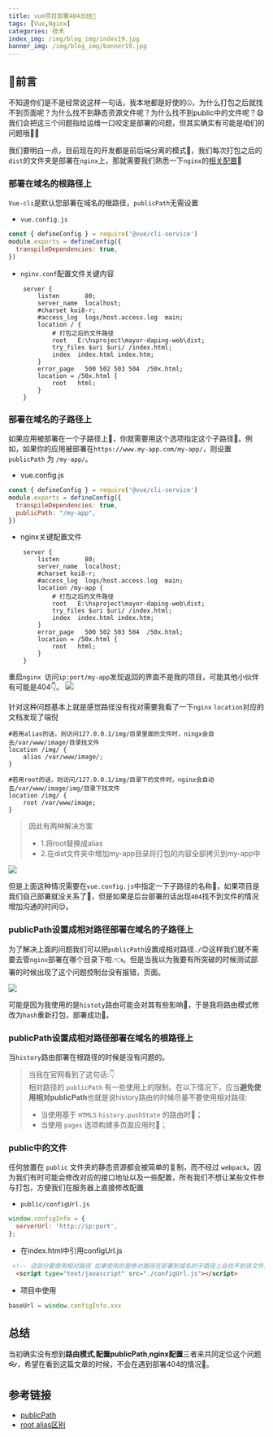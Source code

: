 ```yaml
---
title: vue项目部署404总结🎨
tags: [Vue,Nginx]
categories: 技术
index_img: /img/blog_img/index19.jpg
banner_img: /img/blog_img/banner19.jpg
---
```

## 🎨前言
不知道你们是不是经常说这样一句话，我本地都是好使的🤐，为什么打包之后就找不到页面呢？为什么找不到静态资源文件呢？为什么找不到public中的文件呢？😧我们会把这三个问题指给运维一口咬定是部署的问题，但其实确实有可能是咱们的问题哦🤦‍♂️

我们要明白一点，目前现在的开发都是前后端分离的模式🥞，我们每次打包之后的`dist`的文件夹是部署在`nginx`上，那就需要我们熟悉一下`nginx`的[相关配置](https://juejin.cn/post/6844903684967825421)🍮

### 部署在域名的根路径上
`Vue-cli`是默认您部署在域名的根路径，`publicPath`无需设置
 - `vue.config.js`
```javascript
const { defineConfig } = require('@vue/cli-service')
module.exports = defineConfig({
  transpileDependencies: true,
})
```
- `nginx.conf`配置文件关键内容
```nginx
    server {
        listen       80;
        server_name  localhost;
        #charset koi8-r;
        #access_log  logs/host.access.log  main;
        location / {
            # 打包之后的文件路径
            root   E:\hsproject\mayor-daping-web\dist;
            try_files $uri $uri/ /index.html;
            index  index.html index.htm;
        }
        error_page   500 502 503 504  /50x.html;
        location = /50x.html {
            root   html;
        }
    }
```
### 部署在域名的子路径上

如果应用被部署在一个子路径上🥧，你就需要用这个选项指定这个子路径🍤。例如，如果你的应用被部署在`https://www.my-app.com/my-app/`，则设置 `publicPath` 为 `/my-app/`。

- vue.config.js
```javascript
const { defineConfig } = require('@vue/cli-service')
module.exports = defineConfig({
  transpileDependencies: true,
  publicPath: "/my-app",
})
```
- nginx关键配置文件
```nginx
    server {
        listen       80;
        server_name  localhost;
        #charset koi8-r;
        #access_log  logs/host.access.log  main;
        location /my-app {
            # 打包之后的文件路径
            root   E:\hsproject\mayor-daping-web\dist;
            try_files $uri $uri/ /index.html;
            index  index.html index.htm;
        }
        error_page   500 502 503 504  /50x.html;
        location = /50x.html {
            root   html;
        }
    }
```
重启`nginx `访问`ip:port/my-app`发现返回的界面不是我的项目，可能其他小伙伴有可能是404👇。
![](https://p3-juejin.byteimg.com/tos-cn-i-k3u1fbpfcp/d6f0f164f15d4ad392c333f863209d80~tplv-k3u1fbpfcp-zoom-1.image)

针对这种问题基本上就是感觉路径没有找对需要我看了一下`nginx` `location`对应的文档发现了端倪
```nginx
#若用alias的话，则访问127.0.0.1/img/目录里面的文件时，ningx会自去/var/www/image/目录找文件
location /img/ {
    alias /var/www/image/;
}

#若用root的话，则访问/127.0.0.1/img/目录下的文件时，nginx会自动去/var/www/image/img/目录下找文件
location /img/ {
    root /var/www/image;
}
```
> 因此有两种解决方案 
> - 1.将root替换成alias 
> - 2.在dist文件夹中增加my-app目录将打包的内容全部拷贝到my-app中

![](https://p3-juejin.byteimg.com/tos-cn-i-k3u1fbpfcp/d5cc249ce3c84ba1bf3c6c84929daf24~tplv-k3u1fbpfcp-zoom-1.image)

但是上面这种情况需要在`vue.config.js`中指定一下子路径的名称🥠，如果项目是我们自己部署就没关系了🍳，但是如果是后台部署的话出现`404`找不到文件的情况增加沟通的时间😌。

### publicPath设置成相对路径部署在域名的子路径上
为了解决上面的问题我们可以把`publicPath`设置成相对路径`./`😊这样我们就不需要去管`nginx`部署在哪个目录下啦.👈。但是当我以为我要有所突破的时候测试部署的时候出现了这个问题控制台没有报错，页面。

![](https://p3-juejin.byteimg.com/tos-cn-i-k3u1fbpfcp/30a728331e034cdeb0d533ab4883b364~tplv-k3u1fbpfcp-zoom-1.image)


可能是因为我使用的是`histoty`路由可能会对其有些影响🤔，于是我将路由模式修改为`hash`重新打包，部署成功🍺。
### publicPath设置成相对路径部署在域名的根路径上
当`history`路由部署在根路径的时候是没有问题的。

> 当我在官网看到了这句话:👇<br />
> 相对路径的 `publicPath` 有一些使用上的限制。在以下情况下，应当**避免使用相对publicPath**也就是说history路由的时候尽量不要使用相对路径:
> - 当使用基于 `HTML5` `history.pushState` 的路由时🎈；
> - 当使用 `pages` 选项构建多页面应用时🎈；

### public中的文件
任何放置在 `public` 文件夹的静态资源都会被简单的复制，而不经过 `webpack`。因为我们有时可能会修改对应的接口地址以及一些配置，所有我们不想让某些文件参与打包，方便我们在服务器上直接修改配置

- `public/configUrl.js`
```javascript
window.configInfo = {
  serverUrl: 'http://ip:port',
};
```
- 在index.html中引用configUrl.js
```html
 <!-- 这部分要使用相对路径 如果使用的是绝对路径在部署到域名的子路径上会找不到该文件除非手动修改引用地址 -->
  <script type="text/javascript" src="./configUrl.js"></script>
```
- 项目中使用
```js
baseUrl = window.configInfo.xxx
```

## 总结
当初确实没有想到**路由模式**,**配置publicPath**,**nginx配置**三者来共同定位这个问题👓，希望在看到这篇文章的时候，不会在遇到部署404的情况🧶。

## 参考链接

- [publicPath](https://cli.vuejs.org/zh/config/#publicpath)
- [root alias区别](https://blog.csdn.net/qq_42584411/article/details/105428926)
